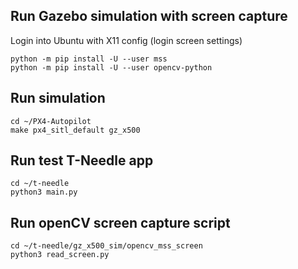 ## Run Gazebo simulation with screen capture
Login into Ubuntu with X11 config (login screen settings)
```
python -m pip install -U --user mss
python -m pip install -U --user opencv-python
```
## Run simulation
```
cd ~/PX4-Autopilot
make px4_sitl_default gz_x500
```
## Run test T-Needle app
```
cd ~/t-needle
python3 main.py
```
## Run openCV screen capture script
```
cd ~/t-needle/gz_x500_sim/opencv_mss_screen
python3 read_screen.py
```